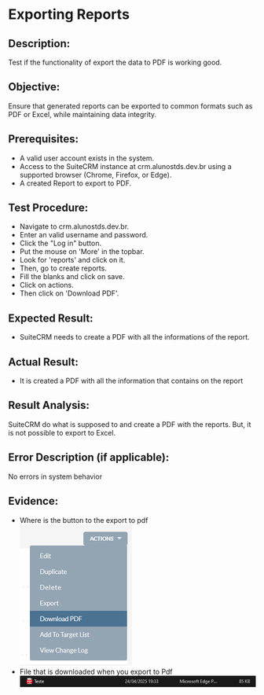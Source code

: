 # Exporting Reports
## Description:  
Test if the functionality of export the data to PDF is working good.

## Objective:  
Ensure that generated reports can be exported to common formats such as PDF or Excel, while maintaining data integrity.

## Prerequisites:  
* A valid user account exists in the system.
* Access to the SuiteCRM instance at crm.alunostds.dev.br using a supported browser (Chrome, Firefox, or Edge).
* A created Report to export to PDF.

## Test Procedure:
* Navigate to crm.alunostds.dev.br.
* Enter an valid username and password.
* Click the "Log in" button.
* Put the mouse on 'More' in the topbar.
* Look for 'reports' and click on it.
* Then, go to create reports.
* Fill the blanks and click on save.
* Click on actions.
* Then click on 'Download PDF'.


## Expected Result:  
* SuiteCRM needs to create a PDF with all the informations of the report.

## Actual Result:  
* It is created a PDF with all the information that contains on the report

## Result Analysis:  
SuiteCRM do what is supposed to and create a PDF with the reports. But, it is not possible to export to Excel.

## Error Description (if applicable):  
No errors in system behavior

## Evidence: 

* Where is the button to the export to pdf  
![download Pdf](/images/testCase18/downloadPdf.png)  
* File that is downloaded when you export to Pdf  
![pdf File](/images/testCase18/pdfFile.png)  


